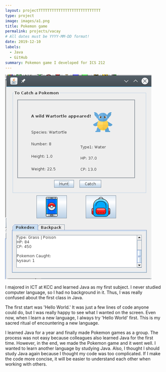 ```yaml
---
layout: projectTTTTTTTTTTTTTTTTTTTTTTTTTTTT
type: project
image: images/a1.png
title: Pokemon game
permalink: projects/vacay
# All dates must be YYYY-MM-DD format!
date: 2019-12-10
labels:
  - Java
  - GitHub
summary: Pokemon game I developed for ICS 212
---
```


<img class="ui medium right floated rounded image" src="../images/a2.png">

I majored in ICT at KCC and learned Java as my first subject. I never studied computer language, so I had no background in it. Thus, I was really confused about the first class in Java.

The first start was 'Hello World.' It was just a few lines of code anyone could do, but I was really happy to see what I wanted on the screen. Even now, when I learn a new language, I always try 'Hello World' first. This is my sacred ritual of encountering a new language.

I learned Java for a year and finally made Pokemon games as a group. The process was not easy because colleagues also learned Java for the first time.  However, in the end, we made the Pokemon game and it went well. I wanted to learn another language by studying Java. Also, I thought I should study Java again because I thought my code was too complicated. If I make the code more concise, it will be easier to understand each other when working with others.
